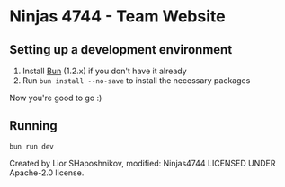 # Ninjas 4744 - Team Website

## Setting up a development environment
1. Install [Bun](https://bun.com/) (1.2.x) if you don't have it already
2. Run ```bun install --no-save``` to install the necessary packages  

Now you're good to go :)

## Running
```bun run dev```

Created by Lior SHaposhnikov, modified: Ninjas4744
LICENSED UNDER Apache-2.0 license.
